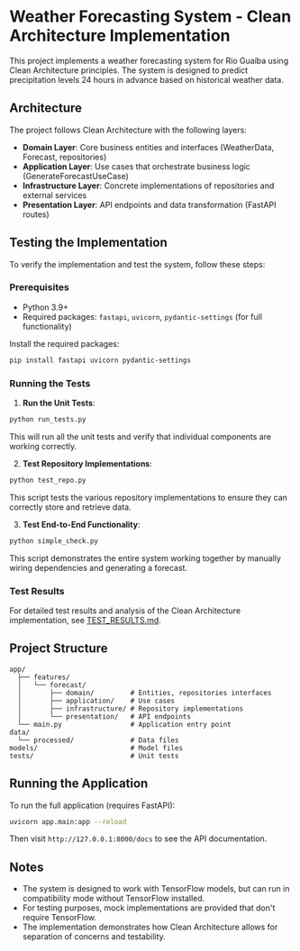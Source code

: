# Weather Forecasting System - Clean Architecture Implementation

This project implements a weather forecasting system for Rio Guaíba using Clean Architecture principles. The system is designed to predict precipitation levels 24 hours in advance based on historical weather data.

## Architecture

The project follows Clean Architecture with the following layers:

- **Domain Layer**: Core business entities and interfaces (WeatherData, Forecast, repositories)
- **Application Layer**: Use cases that orchestrate business logic (GenerateForecastUseCase)
- **Infrastructure Layer**: Concrete implementations of repositories and external services
- **Presentation Layer**: API endpoints and data transformation (FastAPI routes)

## Testing the Implementation

To verify the implementation and test the system, follow these steps:

### Prerequisites

- Python 3.9+
- Required packages: `fastapi`, `uvicorn`, `pydantic-settings` (for full functionality)

Install the required packages:

```bash
pip install fastapi uvicorn pydantic-settings
```

### Running the Tests

1. **Run the Unit Tests**:

```bash
python run_tests.py
```

This will run all the unit tests and verify that individual components are working correctly.

2. **Test Repository Implementations**:

```bash
python test_repo.py
```

This script tests the various repository implementations to ensure they can correctly store and retrieve data.

3. **Test End-to-End Functionality**:

```bash
python simple_check.py
```

This script demonstrates the entire system working together by manually wiring dependencies and generating a forecast.

### Test Results

For detailed test results and analysis of the Clean Architecture implementation, see [TEST_RESULTS.md](TEST_RESULTS.md).

## Project Structure

```
app/
  ├── features/
  │   └── forecast/
  │       ├── domain/         # Entities, repositories interfaces
  │       ├── application/    # Use cases
  │       ├── infrastructure/ # Repository implementations
  │       └── presentation/   # API endpoints
  └── main.py                 # Application entry point
data/
  └── processed/              # Data files
models/                       # Model files
tests/                        # Unit tests
```

## Running the Application

To run the full application (requires FastAPI):

```bash
uvicorn app.main:app --reload
```

Then visit `http://127.0.0.1:8000/docs` to see the API documentation.

## Notes

- The system is designed to work with TensorFlow models, but can run in compatibility mode without TensorFlow installed.
- For testing purposes, mock implementations are provided that don't require TensorFlow.
- The implementation demonstrates how Clean Architecture allows for separation of concerns and testability.
